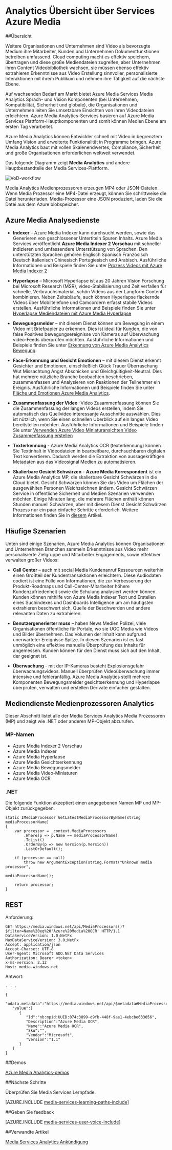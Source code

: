 <properties
    pageTitle="Azure Media Services Analytics Übersicht | Microsoft Azure"
    description="Azure Media Services bieten die public Preview Azure Media Analytics eine Auflistung von Sprache und Computer Vision auf Unternehmen, Compliance und Sicherheit weltweit. Azure Media Analytics-Services basieren auf Azure Media Services Plattform-Hauptkomponenten und somit können Medien Ebene am ersten Tag verarbeitet. "
    services="media-services"
    documentationCenter=""
    authors="juliako"
    manager="erikre"
    editor=""/>

<tags
    ms.service="media-services"
    ms.workload="media"
    ms.tgt_pltfrm="na"
    ms.devlang="dotnet"
    ms.topic="article"
    ms.date="10/24/2016"   
    ms.author="milanga;juliako;johndeu"/>

# <a name="azure-media-services-analytics-overview"></a>Analytics Übersicht über Services Azure Media

##<a name="overview"></a>Übersicht

Weitere Organisationen und Unternehmen sind Video als bevorzugte Medium ihre Mitarbeiter, Kunden und Unternehmen Dokumentfunktionen betreiben umfassend. Cloud computing macht es effektiv speichern, übertragen und diese große Mediendateien zugreifen, aber Unternehmen ihren Content Videobibliothek wachsen, sie müssen ebenso effektiv extrahieren Erkenntnisse aus Video Erstellung sinnvoller, personalisierte Interaktionen mit ihrem Publikum und nehmen ihre Tätigkeit auf die nächste Ebene.

Auf wachsenden Bedarf am Markt bietet Azure Media Services Media Analytics Sprach- und Vision Komponenten (bei Unternehmen, Kompatibilität, Sicherheit und globale), die Organisationen und Unternehmen leiten Sie umsetzbare Einsichten von ihren Videodateien erleichtern. Azure Media Analytics-Services basieren auf Azure Media Services Plattform-Hauptkomponenten und somit können Medien Ebene am ersten Tag verarbeitet.

Azure Media Analytics können Entwickler schnell mit Video in begrenztem Umfang Vision und erweiterte Funktionalität in Programme bringen. Azure Media Analytics baut mit vollen Skalenendwertes, Compliance, Sicherheit und große Organisationen erforderlichen weltweit verwendet.

Das folgende Diagramm zeigt **Media Analytics** und andere Hauptbestandteile der Media Services-Plattform. 

![VoD-workflow](./media/media-services-video-on-demand-workflow/media-services-video-on-demand.png)

Media Analytics Medienprozessoren erzeugen MP4 oder JSON-Dateien. Wenn Media Prozessor eine MP4-Datei erzeugt, können Sie schrittweise die Datei herunterladen. Media-Prozessor eine JSON produziert, laden Sie die Datei aus dem Azure blobspeicher. 

## <a name="azure-media-analytics-services"></a>Azure Media Analysedienste

- **Indexer** – Azure Media Indexer kann durchsucht werden, sowie das Generieren von geschlossener Untertiteln Spuren Inhalts. Azure Media Services veröffentlicht **Azure Media Indexer 2 Vorschau** mit schneller indizieren und umfassendere Unterstützung von Sprachen. Den unterstützten Sprachen gehören Englisch Spanisch Französisch Deutsch Italienisch Chinesisch Portugiesisch und Arabisch. Ausführliche Informationen und Beispiele finden Sie unter [Prozess Videos mit Azure Media Indexer 2](media-services-process-content-with-indexer2.md)
 
- **Hyperlapse** – Microsoft Hyperlapse ist aus 20 Jahren Vision Forschung bei Microsoft Research (MSR), video-Stabilisierung und Zeit verfallen für schnelle, Verbrauchsmaterial, schön Videos aus der Langform Content kombinieren. Neben Zeitabläufe, auch können Hyperlapse flackernde Videos über Mobiltelefone und Camcordern erfasst stabile Videos erstellen. Ausführliche Informationen und Beispiele finden Sie unter [Hyperlapse Mediendateien mit Azure Media Hyperlapse](media-services-hyperlapse-content.md)
 
- **Bewegungsmelder** – mit diesem Dienst können um Bewegung in einem Video mit Briefpapier zu erkennen. Dies ist ideal für Kunden, die von false Positives bewegungsereignisse von Kameras auf Überwachung video-Feeds überprüfen möchten. Ausführliche Informationen und Beispiele finden Sie unter [Erkennung von Azure Media Analytics Bewegung](media-services-motion-detection.md).
 
- **Face-Erkennung und Gesicht Emotionen** – mit diesem Dienst erkennt Gesichter und Emotionen, einschließlich Glück Trauer Überraschung Wut Missachtung Angst Abschicken und Gleichgültigkeit-Neutral. Dies hat mehrere nützliche Branche beobachten beschrieben, zusammenfassen und Analysieren von Reaktionen der Teilnehmer ein Ereignis. Ausführliche Informationen und Beispiele finden Sie unter [Fläche und Emotionen Azure Media Analytics](media-services-face-and-emotion-detection.md).
 
- **Zusammenfassung der Video** -Video Zusammenfassung können Sie die Zusammenfassung der langen Videos erstellen, indem Sie automatisch das Quellvideo interessante Ausschnitte auswählen. Dies ist nützlich, wenn Sie einen schnellen Überblick auf ein langes Video bereitstellen möchten. Ausführliche Informationen und Beispiele finden Sie unter [Verwenden Azure Video Miniaturansichten Video Zusammenfassung erstellen](media-services-video-summarization.md)

- **Texterkennung** - Azure Media Analytics OCR (texterkennung) können Sie Textinhalt in Videodateien in bearbeitbare, durchsuchbaren digitalen Text konvertieren. Dadurch werden die Extraktion von aussagekräftigen Metadaten aus das Videosignal Medien zu automatisieren.
 
- **Skalierbare Gesicht Schwärzen** - **Azure Media Korrespondent** ist ein Azure Media Analytics MP, die skalierbare Gesicht Schwärzen in die Cloud bietet. Gesicht Schwärzen können Sie das Video um Flächen der ausgewählten Personen Weichzeichnen ändern. Gesicht Schwärzen Service in öffentliche Sicherheit und Medien Szenarien verwenden möchten. Einige Minuten lang, die mehrere Flächen enthält können Stunden manuell Schwärzen, aber mit diesem Dienst Gesicht Schwärzen Prozess nur ein paar einfache Schritte erforderlich. Weitere Informationen finden Sie in [diesem](media-services-face-redaction.md) Artikel.

 
## <a name="common-scenarios"></a>Häufige Szenarien

Unten sind einige Szenarien, Azure Media Analytics können Organisationen und Unternehmen Branchen sammeln Erkenntnisse aus Video mehr personalisierte Zielgruppe und Mitarbeiter Engagements, sowie effektiver verwalten großer Videos:

- **Call Center** – auch mit social Media Kundenanruf Ressourcen weiterhin einen Großteil der Kundentransaktionen erleichtern. Diese Audiodaten codiert ist eine Fülle von Informationen, die zur Verbesserung der Produkt-Roadmaps und Call-Center-Mitarbeiter höhere Kundenzufriedenheit sowie die Schulung analysiert werden können. Kunden können mithilfe von Azure Media Indexer Text und Erstellen eines Suchindexes und Dashboards Intelligence um am häufigsten extrahieren beschwert sich, Quelle der Beschwerden und andere relevanten Daten zu extrahieren.

- **Benutzergenerierter muss** – haben News Medien Polizei, viele Organisationen öffentliche für Portale, wo sie UGC Media wie Videos und Bilder übernehmen. Das Volumen der Inhalt kann aufgrund unerwarteter Ereignisse Spitze. In diesen Szenarien ist es fast unmöglich eine effektive manuelle Überprüfung des Inhalts für angemessen. Kunden können für den Dienst muss sich auf den Inhalt, der geeignet ist.

- **Überwachung** - mit der IP-Kameras besteht Explosionsgefahr überwachungsvideos. Manuell überprüfen Videoüberwachung immer intensive und fehleranfällig. Azure Media Analytics stellt mehrere Komponenten Bewegungsmelder gesichtserkennung und Hyperlapse überprüfen, verwalten und erstellen Derivate einfacher gestalten.

## <a name="media-services-analytics-media-processors"></a>Mediendienste Medienprozessoren Analytics 

Dieser Abschnitt listet alle der Media Services Analytics Media Prozessoren (MP) und zeigt wie .NET oder anderen MP-Objekt abzurufen.

### <a name="mp-names"></a>MP-Namen


- Azure Media Indexer 2 Vorschau
- Azure Media Indexer
- Azure Media Hyperlapse
- Azure Media Gesichtserkennung
- Azure Media Bewegungsmelder
- Azure Media Video-Miniaturen
- Azure Media OCR

### <a name="net"></a>.NET

Die folgende Funktion akzeptiert einen angegebenen Namen MP und MP-Objekt zurückgegeben.

    static IMediaProcessor GetLatestMediaProcessorByName(string mediaProcessorName)
    {
        var processor = _context.MediaProcessors
            .Where(p => p.Name == mediaProcessorName)
            .ToList()
            .OrderBy(p => new Version(p.Version))
            .LastOrDefault();

        if (processor == null)
            throw new ArgumentException(string.Format("Unknown media processor",
                                                       mediaProcessorName));

        return processor;
    }


## <a name="rest"></a>REST

Anforderung:

    GET https://media.windows.net/api/MediaProcessors()?$filter=Name%20eq%20'Azure%20Media%20OCR' HTTP/1.1
    DataServiceVersion: 1.0;NetFx
    MaxDataServiceVersion: 3.0;NetFx
    Accept: application/json
    Accept-Charset: UTF-8
    User-Agent: Microsoft ADO.NET Data Services
    Authorization: Bearer <token>
    x-ms-version: 2.12
    Host: media.windows.net
    
Antwort:
        
    . . .
    
    {  
       "odata.metadata":"https://media.windows.net/api/$metadata#MediaProcessors",
       "value":[  
          {  
             "Id":"nb:mpid:UUID:074c3899-d9fb-448f-9ae1-4ebcbe633056",
             "Description":"Azure Media OCR",
             "Name":"Azure Media OCR",
             "Sku":"",
             "Vendor":"Microsoft",
             "Version":"1.1"
          }
       ]
    }

##<a name="demos"></a>Demos

[Azure Media Analytics-demos](http://azuremedialabs.azurewebsites.net/demos/Analytics.html)

##<a name="next-steps"></a>Nächste Schritte

Überprüfen Sie Media Services Lernpfade.

[AZURE.INCLUDE [media-services-learning-paths-include](../../includes/media-services-learning-paths-include.md)]

##<a name="provide-feedback"></a>Geben Sie feedback

[AZURE.INCLUDE [media-services-user-voice-include](../../includes/media-services-user-voice-include.md)]

##<a name="related-articles"></a>Verwandte Artikel

[Media Services Analytics Ankündigung](https://azure.microsoft.com/blog/introducing-azure-media-analytics/)
  

<!-- Images -->

[overview]: ./media/media-services-video-on-demand-workflow/media-services-video-on-demand.png
